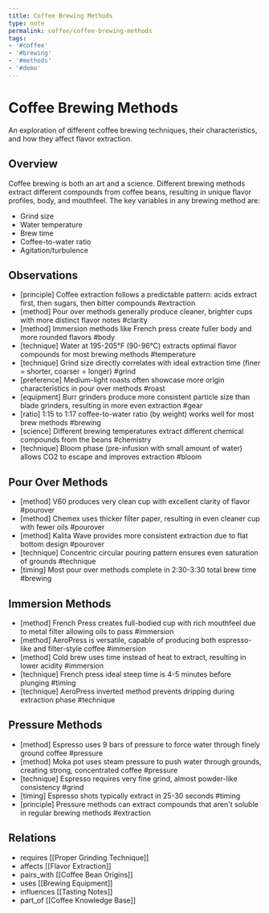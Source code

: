 ```yaml
---
title: Coffee Brewing Methods
type: note
permalink: coffee/coffee-brewing-methods
tags:
- '#coffee'
- '#brewing'
- '#methods'
- '#demo'
---
```


# Coffee Brewing Methods

An exploration of different coffee brewing techniques, their characteristics, and how they affect flavor extraction.

## Overview

Coffee brewing is both an art and a science. Different brewing methods extract different compounds from coffee beans, resulting in unique flavor profiles, body, and mouthfeel. The key variables in any brewing method are:

- Grind size
- Water temperature
- Brew time
- Coffee-to-water ratio
- Agitation/turbulence

## Observations

- [principle] Coffee extraction follows a predictable pattern: acids extract first, then sugars, then bitter compounds #extraction
- [method] Pour over methods generally produce cleaner, brighter cups with more distinct flavor notes #clarity
- [method] Immersion methods like French press create fuller body and more rounded flavors #body
- [technique] Water at 195-205°F (90-96°C) extracts optimal flavor compounds for most brewing methods #temperature
- [technique] Grind size directly correlates with ideal extraction time (finer = shorter, coarser = longer) #grind
- [preference] Medium-light roasts often showcase more origin characteristics in pour over methods #roast
- [equipment] Burr grinders produce more consistent particle size than blade grinders, resulting in more even extraction #gear
- [ratio] 1:15 to 1:17 coffee-to-water ratio (by weight) works well for most brew methods #brewing
- [science] Different brewing temperatures extract different chemical compounds from the beans #chemistry
- [technique] Bloom phase (pre-infusion with small amount of water) allows CO2 to escape and improves extraction #bloom

## Pour Over Methods

- [method] V60 produces very clean cup with excellent clarity of flavor #pourover
- [method] Chemex uses thicker filter paper, resulting in even cleaner cup with fewer oils #pourover
- [method] Kalita Wave provides more consistent extraction due to flat bottom design #pourover
- [technique] Concentric circular pouring pattern ensures even saturation of grounds #technique
- [timing] Most pour over methods complete in 2:30-3:30 total brew time #brewing

## Immersion Methods

- [method] French Press creates full-bodied cup with rich mouthfeel due to metal filter allowing oils to pass #immersion
- [method] AeroPress is versatile, capable of producing both espresso-like and filter-style coffee #immersion
- [method] Cold brew uses time instead of heat to extract, resulting in lower acidity #immersion
- [technique] French press ideal steep time is 4-5 minutes before plunging #timing
- [technique] AeroPress inverted method prevents dripping during extraction phase #technique

## Pressure Methods

- [method] Espresso uses 9 bars of pressure to force water through finely ground coffee #pressure
- [method] Moka pot uses steam pressure to push water through grounds, creating strong, concentrated coffee #pressure
- [technique] Espresso requires very fine grind, almost powder-like consistency #grind
- [timing] Espresso shots typically extract in 25-30 seconds #timing
- [principle] Pressure methods can extract compounds that aren't soluble in regular brewing methods #extraction

## Relations

- requires [[Proper Grinding Technique]]
- affects [[Flavor Extraction]]
- pairs_with [[Coffee Bean Origins]]
- uses [[Brewing Equipment]]
- influences [[Tasting Notes]]
- part_of [[Coffee Knowledge Base]]
